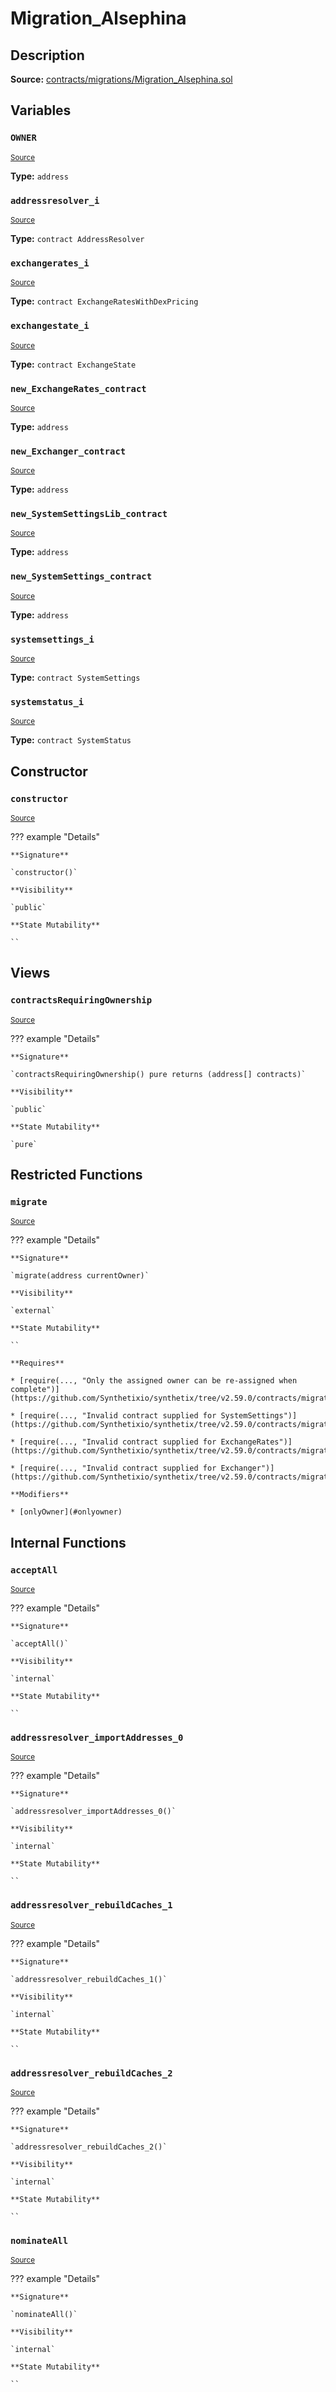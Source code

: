 # Migration_Alsephina

## Description

**Source:** [contracts/migrations/Migration_Alsephina.sol](https://github.com/Synthetixio/synthetix/tree/v2.59.0/contracts/migrations/Migration_Alsephina.sol)

## Variables

### `OWNER`

<sub>[Source](https://github.com/Synthetixio/synthetix/tree/v2.59.0/contracts/migrations/Migration_Alsephina.sol#L18)</sub>

**Type:** `address`

### `addressresolver_i`

<sub>[Source](https://github.com/Synthetixio/synthetix/tree/v2.59.0/contracts/migrations/Migration_Alsephina.sol#L25)</sub>

**Type:** `contract AddressResolver`

### `exchangerates_i`

<sub>[Source](https://github.com/Synthetixio/synthetix/tree/v2.59.0/contracts/migrations/Migration_Alsephina.sol#L31)</sub>

**Type:** `contract ExchangeRatesWithDexPricing`

### `exchangestate_i`

<sub>[Source](https://github.com/Synthetixio/synthetix/tree/v2.59.0/contracts/migrations/Migration_Alsephina.sol#L27)</sub>

**Type:** `contract ExchangeState`

### `new_ExchangeRates_contract`

<sub>[Source](https://github.com/Synthetixio/synthetix/tree/v2.59.0/contracts/migrations/Migration_Alsephina.sol#L45)</sub>

**Type:** `address`

### `new_Exchanger_contract`

<sub>[Source](https://github.com/Synthetixio/synthetix/tree/v2.59.0/contracts/migrations/Migration_Alsephina.sol#L47)</sub>

**Type:** `address`

### `new_SystemSettingsLib_contract`

<sub>[Source](https://github.com/Synthetixio/synthetix/tree/v2.59.0/contracts/migrations/Migration_Alsephina.sol#L41)</sub>

**Type:** `address`

### `new_SystemSettings_contract`

<sub>[Source](https://github.com/Synthetixio/synthetix/tree/v2.59.0/contracts/migrations/Migration_Alsephina.sol#L43)</sub>

**Type:** `address`

### `systemsettings_i`

<sub>[Source](https://github.com/Synthetixio/synthetix/tree/v2.59.0/contracts/migrations/Migration_Alsephina.sol#L34)</sub>

**Type:** `contract SystemSettings`

### `systemstatus_i`

<sub>[Source](https://github.com/Synthetixio/synthetix/tree/v2.59.0/contracts/migrations/Migration_Alsephina.sol#L29)</sub>

**Type:** `contract SystemStatus`

## Constructor

### `constructor`

<sub>[Source](https://github.com/Synthetixio/synthetix/tree/v2.59.0/contracts/migrations/Migration_Alsephina.sol#L49)</sub>

??? example "Details"

    **Signature**

    `constructor()`

    **Visibility**

    `public`

    **State Mutability**

    ``

## Views

### `contractsRequiringOwnership`

<sub>[Source](https://github.com/Synthetixio/synthetix/tree/v2.59.0/contracts/migrations/Migration_Alsephina.sol#L51)</sub>

??? example "Details"

    **Signature**

    `contractsRequiringOwnership() pure returns (address[] contracts)`

    **Visibility**

    `public`

    **State Mutability**

    `pure`

## Restricted Functions

### `migrate`

<sub>[Source](https://github.com/Synthetixio/synthetix/tree/v2.59.0/contracts/migrations/Migration_Alsephina.sol#L60)</sub>

??? example "Details"

    **Signature**

    `migrate(address currentOwner)`

    **Visibility**

    `external`

    **State Mutability**

    ``

    **Requires**

    * [require(..., "Only the assigned owner can be re-assigned when complete")](https://github.com/Synthetixio/synthetix/tree/v2.59.0/contracts/migrations/Migration_Alsephina.sol#L61)

    * [require(..., "Invalid contract supplied for SystemSettings")](https://github.com/Synthetixio/synthetix/tree/v2.59.0/contracts/migrations/Migration_Alsephina.sol#L63)

    * [require(..., "Invalid contract supplied for ExchangeRates")](https://github.com/Synthetixio/synthetix/tree/v2.59.0/contracts/migrations/Migration_Alsephina.sol#L67)

    * [require(..., "Invalid contract supplied for Exchanger")](https://github.com/Synthetixio/synthetix/tree/v2.59.0/contracts/migrations/Migration_Alsephina.sol#L71)

    **Modifiers**

    * [onlyOwner](#onlyowner)

## Internal Functions

### `acceptAll`

<sub>[Source](https://github.com/Synthetixio/synthetix/tree/v2.59.0/contracts/migrations/Migration_Alsephina.sol#L137)</sub>

??? example "Details"

    **Signature**

    `acceptAll()`

    **Visibility**

    `internal`

    **State Mutability**

    ``

### `addressresolver_importAddresses_0`

<sub>[Source](https://github.com/Synthetixio/synthetix/tree/v2.59.0/contracts/migrations/Migration_Alsephina.sol#L151)</sub>

??? example "Details"

    **Signature**

    `addressresolver_importAddresses_0()`

    **Visibility**

    `internal`

    **State Mutability**

    ``

### `addressresolver_rebuildCaches_1`

<sub>[Source](https://github.com/Synthetixio/synthetix/tree/v2.59.0/contracts/migrations/Migration_Alsephina.sol#L166)</sub>

??? example "Details"

    **Signature**

    `addressresolver_rebuildCaches_1()`

    **Visibility**

    `internal`

    **State Mutability**

    ``

### `addressresolver_rebuildCaches_2`

<sub>[Source](https://github.com/Synthetixio/synthetix/tree/v2.59.0/contracts/migrations/Migration_Alsephina.sol#L191)</sub>

??? example "Details"

    **Signature**

    `addressresolver_rebuildCaches_2()`

    **Visibility**

    `internal`

    **State Mutability**

    ``

### `nominateAll`

<sub>[Source](https://github.com/Synthetixio/synthetix/tree/v2.59.0/contracts/migrations/Migration_Alsephina.sol#L144)</sub>

??? example "Details"

    **Signature**

    `nominateAll()`

    **Visibility**

    `internal`

    **State Mutability**

    ``
